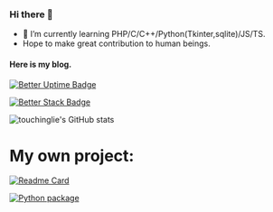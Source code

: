 ### Hi there 👋

- 🌱 I’m currently learning PHP/C/C++/Python(Tkinter,sqlite)/JS/TS.
- Hope to make great contribution to human beings.

#### Here is my blog.

[![Better Uptime Badge](https://betteruptime.com/status-badges/v1/monitor/esyi.svg)](https://dowblog.rr.nu/)

[![Better Stack Badge](https://uptime.betterstack.com/status-badges/v1/monitor/1kght.svg)](https://dowtyblog.rf.gd/)

![touchinglie's GitHub stats](https://github-readme-stats.vercel.app/api?username=touchinglie&show_icons=true&theme=tokyonight)

# My own project:

[![Readme Card](https://github-readme-stats.vercel.app/api/pin/?username=touchinglie&repo=FastestStreamDet)](https://github.com/touchinglie/FastestStreamDet)

[![Python package](https://github.com/touchinglie/FastestStreamDet/actions/workflows/python-package.yml/badge.svg?branch=main)](https://github.com/touchinglie/FastestStreamDet/actions/workflows/python-package.yml)

<!--
**touchinglie/touchinglie** is a ✨ _special_ ✨ repository because its `README.md` (this file) appears on your GitHub profile.

Here are some ideas to get you started:

- 🔭 I’m currently working on ...
- 🌱 I’m currently learning ...
- 👯 I’m looking to collaborate on ...
- 🤔 I’m looking for help with ...
- 💬 Ask me about ...
- 📫 How to reach me: ...
- 😄 Pronouns: ...
- ⚡ Fun fact: ...
-->
